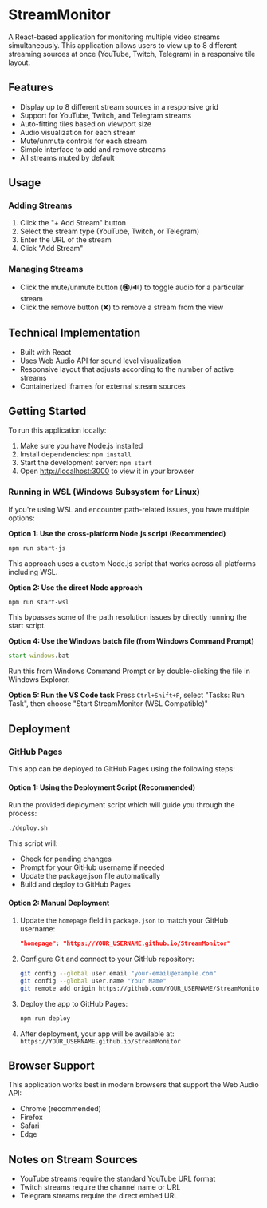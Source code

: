 # StreamMonitor

A React-based application for monitoring multiple video streams simultaneously. This application allows users to view up to 8 different streaming sources at once (YouTube, Twitch, Telegram) in a responsive tile layout.

## Features

- Display up to 8 different stream sources in a responsive grid
- Support for YouTube, Twitch, and Telegram streams
- Auto-fitting tiles based on viewport size
- Audio visualization for each stream
- Mute/unmute controls for each stream
- Simple interface to add and remove streams
- All streams muted by default

## Usage

### Adding Streams

1. Click the "+ Add Stream" button
2. Select the stream type (YouTube, Twitch, or Telegram)
3. Enter the URL of the stream
4. Click "Add Stream"

### Managing Streams

- Click the mute/unmute button (🔇/🔊) to toggle audio for a particular stream
- Click the remove button (❌) to remove a stream from the view

## Technical Implementation

- Built with React
- Uses Web Audio API for sound level visualization
- Responsive layout that adjusts according to the number of active streams
- Containerized iframes for external stream sources

## Getting Started

To run this application locally:

1. Make sure you have Node.js installed
2. Install dependencies: `npm install`
3. Start the development server: `npm start`
4. Open [http://localhost:3000](http://localhost:3000) to view it in your browser

### Running in WSL (Windows Subsystem for Linux)

If you're using WSL and encounter path-related issues, you have multiple options:

**Option 1: Use the cross-platform Node.js script (Recommended)**
```bash
npm run start-js
```
This approach uses a custom Node.js script that works across all platforms including WSL.

**Option 2: Use the direct Node approach**
```bash
npm run start-wsl
```
This bypasses some of the path resolution issues by directly running the start script.

**Option 4: Use the Windows batch file (from Windows Command Prompt)**
```cmd
start-windows.bat
```
Run this from Windows Command Prompt or by double-clicking the file in Windows Explorer.

**Option 5: Run the VS Code task**
Press `Ctrl+Shift+P`, select "Tasks: Run Task", then choose "Start StreamMonitor (WSL Compatible)"

## Deployment

### GitHub Pages

This app can be deployed to GitHub Pages using the following steps:

#### Option 1: Using the Deployment Script (Recommended)

Run the provided deployment script which will guide you through the process:
```bash
./deploy.sh
```

This script will:
- Check for pending changes
- Prompt for your GitHub username if needed
- Update the package.json file automatically
- Build and deploy to GitHub Pages

#### Option 2: Manual Deployment

1. Update the `homepage` field in `package.json` to match your GitHub username:
   ```json
   "homepage": "https://YOUR_USERNAME.github.io/StreamMonitor"
   ```

2. Configure Git and connect to your GitHub repository:
   ```bash
   git config --global user.email "your-email@example.com"
   git config --global user.name "Your Name"
   git remote add origin https://github.com/YOUR_USERNAME/StreamMonitor.git
   ```

3. Deploy the app to GitHub Pages:
   ```bash
   npm run deploy
   ```

4. After deployment, your app will be available at:
   `https://YOUR_USERNAME.github.io/StreamMonitor`

## Browser Support

This application works best in modern browsers that support the Web Audio API:
- Chrome (recommended)
- Firefox
- Safari
- Edge

## Notes on Stream Sources

- YouTube streams require the standard YouTube URL format
- Twitch streams require the channel name or URL
- Telegram streams require the direct embed URL
